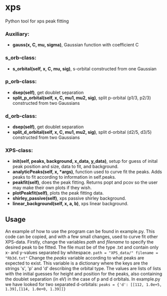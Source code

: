 # xps
Python tool for xps peak fitting

### Auxiliary:
- **gauss(x, C, mu, sigma)**, Gaussian function with coefficient C

### s_orb-class:
- **s_orbital(self, x, C, mu, sig)**, s-orbital constructed from one Gaussian

### p_orb-class:
- **dsep(self)**, get doublet separation
- **split_p_orbital(self, x, C, mu1, mu2, sig)**, split p-orbital (p1/3, p2/3) constructed from two Gaussians

### d_orb-class:
- **dsep(self)**, get doublet separation
- **split_d_orbital(self, x, C, mu1, mu2, sig)**, split d-orbital (d2/5, d3/5) constructed from two Gaussians


### XPS-class:
- **__init__(self, peaks, background, x_data, y_data)**, setup for guess of inital peak position and size, data to fit, and background.
- **analyticPeaks(self, x, *args)**, function used to curve fit the peaks. Adds peaks to fit according to information in self.peaks.
- **peakfit(self)**, does the peak fitting. Returns popt and pcov so the user may make their own plots if they wish.
- **plotPeakfit(self)**, plots the peak fitting data.
- **shirley_passive(self)**, xps passive shirley background.
- **linear_background(self, x, a, b)**, xps linear background.


## Usage
An example of how to use the program can be found in example.py. This code can be copied, and with a few small changes, used to curve fit
other XPS-data. Firstly, change the variables *path* and *filename* to specify the desired peak to be fitted. The file must be of the type
.txt and contain only x- and y-values separated by whitespace.
`
path = "XPS_data/"
filename = "Rb3d.txt"
`
Change the *peaks* variable according to what peaks are expected to exist. This variable is a dictionary where the keys are the strings
's', 'p' and 'd' describing the orbital type. The values are lists of lists with the initial guesses for height and position for the
peaks, also containing the doublet separation (in eV) in the case of p and d orbitals. In example.py we have looked for two separated 
d-orbitals:
`
peaks = {'d': [[112, 1.0e+5, 1.39],[114, 1.0e+0, 1.39]]}
`

